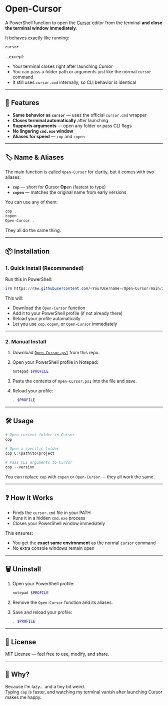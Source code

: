 # Open-Cursor

A PowerShell function to open the [Cursor](https://cursor.com) editor from the terminal **and close the terminal window immediately**.

It behaves exactly like running:

```powershell
cursor .
```

…except:
- Your terminal closes right after launching Cursor
- You can pass a folder path or arguments just like the normal `cursor` command
- It still uses `cursor.cmd` internally, so CLI behavior is identical

---

## 🚀 Features
- **Same behavior as `cursor`** — uses the official `cursor.cmd` wrapper
- **Closes terminal automatically** after launching
- **Supports arguments** — open any folder or pass CLI flags
- **No lingering `cmd.exe` window**
- **Aliases for speed** — `cop` and `copen`

---

## 🏷 Name & Aliases

The main function is called `Open-Cursor` for clarity, but it comes with two aliases:

- **`cop`** — short for **C**ursor **Op**en (fastest to type)
- **`copen`** — matches the original name from early versions

You can use any of them:

```powershell
cop .
copen .
Open-Cursor .
```

They all do the same thing.

---

## 📦 Installation

### 1. Quick Install (Recommended)
Run this in PowerShell:

```powershell
irm https://raw.githubusercontent.com/<YourUsername>/Open-Cursor/main/install.ps1 | iex
```

This will:
- Download the `Open-Cursor` function
- Add it to your PowerShell profile (if not already there)
- Reload your profile automatically
- Let you use `cop`, `copen`, or `Open-Cursor` immediately

---

### 2. Manual Install
1. Download [`Open-Cursor.ps1`](./Open-Cursor.ps1) from this repo.
2. Open your PowerShell profile in Notepad:

   ```powershell
   notepad $PROFILE
   ```

3. Paste the contents of `Open-Cursor.ps1` into the file and save.
4. Reload your profile:

   ```powershell
   . $PROFILE
   ```

---

## 🛠 Usage

```powershell
# Open current folder in Cursor
cop

# Open a specific folder
cop C:\path\to\project

# Pass CLI arguments to Cursor
cop --version
```

You can replace `cop` with `copen` or `Open-Cursor` — they all work the same.

---

## ❓ How it Works
- Finds the `cursor.cmd` file in your PATH
- Runs it in a hidden `cmd.exe` process
- Closes your PowerShell window immediately

This ensures:
- You get the **exact same environment** as the normal `cursor` command
- No extra console windows remain open

---

## 🗑 Uninstall
1. Open your PowerShell profile:

   ```powershell
   notepad $PROFILE
   ```

2. Remove the `Open-Cursor` function and its aliases.
3. Save and reload your profile:

   ```powershell
   . $PROFILE
   ```

---

## 📄 License
MIT License — feel free to use, modify, and share.

---

## 🤷 Why?
Because I’m lazy… and a tiny bit weird.  
Typing `cop` is faster, and watching my terminal vanish after launching Cursor makes me happy.